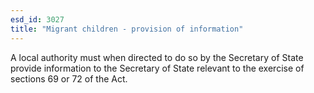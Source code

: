 ```yaml
---
esd_id: 3027
title: "Migrant children - provision of information"
---
```


A local authority must when directed to do so by the Secretary of State provide information to the Secretary of State relevant to the exercise of sections 69 or 72 of the Act. 

